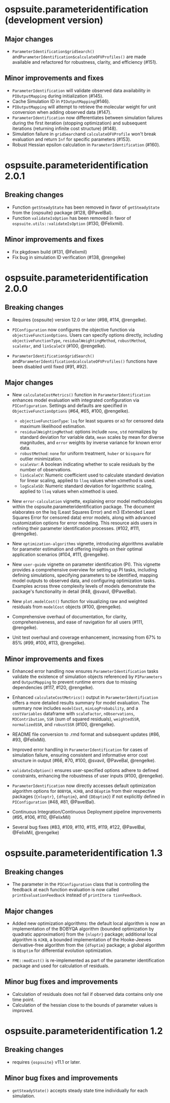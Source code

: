 # ospsuite.parameteridentification (development version)


## Major changes

- `ParameterIdentification$gridSearch()` and`ParameterIdentification$calculateOFVProfiles()` are made available and refactored for robustness, clarity, and efficiency (#151).


## Minor improvements and fixes

- `ParameterIdentification` will validate observed data availability in `PIOutputMapping` during initialization (#145).  
- Cache Simulation ID in `PIOutputMapping`(#146).
- `PIOutputMapping` will attempt to retrieve the molecular weight for unit conversion when adding observed data (#147).  
- `ParameterIdentification` now differentiates between simulation failures during the first iteration (stopping optimization) and subsequent iterations (returning infinite cost structure) (#148).
- Simulation failure in `gridSearch`and `calculateOFVProfile` won't break evaluation and return `Inf` for specific parameters (#153). 
- Robust Hessian epsilon calculation in `ParameterIdentification` (#160).

# ospsuite.parameteridentification 2.0.1

## Breaking changes

- Function `getSteadyState` has been removed in favor of `getSteadyState` from the {ospsuite} package (#128, @PavelBal).
- Function `validateIsOption` has been removed in favor of `ospsuite.utils::validateIsOption` (#130, @Felixmil).

## Minor improvements and fixes

- Fix pkgdown build (#131, @Felixmil)
- Fix bug in simulation ID verification (#138, @rengelke)

# ospsuite.parameteridentification 2.0.0

## Breaking changes

- Requires {ospsuite} version 12.0 or later (#98, #114, @rengelke).

- `PIConfiguration` now configures the objective function via `objectiveFunctionOptions`. Users can specify options directly, including `objectiveFunctionType`, `residualWeightingMethod`, `robustMethod`, `scaleVar`, and `linScaleCV` (#100, @rengelke).

- `ParameterIdentification$gridSearch()` and`ParameterIdentification$calculateOFVProfiles()` functions have been disabled until fixed (#91, #92).


## Major changes

-  New `calculateCostMetrics()` function in `ParameterIdentification` enhances model evaluation with integrated configuration via `PIConfiguration`. Settings and defaults are specified in `ObjectiveFunctionOptions` (#64, #65, #100, @rengelke).
    - `objectiveFunctionType`: `lsq` for least squares or `m3` for censored data maximum likelihood estimation.
    - `residualWeightingMethod`: options include `none`, `std` normalizes by standard deviation for variable data, `mean` scales by mean for diverse magnitudes, and `error` weights by inverse variance for known error data.
    - `robustMethod`: `none` for uniform treatment, `huber` or `bisquare` for outlier minimization.
    - `scaleVar`: A boolean indicating whether to scale residuals by the number of observations.
    - `linScaleCV`: Numeric coefficient used to calculate standard deviation for linear scaling, applied to `lloq` values when `m3`method is used.
    - `logScaleSD`: Numeric standard deviation for logarithmic scaling, applied to `lloq` values when `m3`method is used.

- New `error-calculation` vignette, explaining error model methodologies within the ospsuite.parameteridentification package. The document elaborates on the lsq (Least Squares Error) and m3 (Extended Least Squares Error for censored data) error models, along with advanced customization options for error modeling. This resource aids users in refining their parameter identification processes. (#102, #111, @rengelke).

- New `optimization-algorithms` vignette, introducing algorithms available for parameter estimation and offering insights on their optimal application scenarios (#104, #111, @rengelke). 

- New `user-guide` vignette on parameter identification (PI). This vignette provides a comprehensive overview for setting up PI tasks, including defining simulations, specifying parameters to be identified, mapping model outputs to observed data, and configuring optimization tasks. Examples across three complexity levels of models demonstrate the package's functionality in detail (#48, @svavil, @PavelBal).

- New `plot.modelCost()` function for visualizing raw and weighted residuals from `modelCost` objects (#100, @rengelke).

- Comprehensive overhaul of documentation, for clarity, comprehensiveness, and ease of navigation for all users (#111, @rengelke).

- Unit test overhaul and coverage enhancement, increasing from 67% to 85% (#99, #100, #113, @rengelke).


## Minor improvements and fixes

- Enhanced error handling now ensures `ParameterIdentification` tasks validate the existence of simulation objects referenced by `PIParameters` and `OutputMapping` to prevent runtime errors due to missing dependencies (#117, #120, @rengelke).

- Enhanced `calculateCostMetrics()` output in `ParameterIdentification` offers a more detailed results summary for model evaluation. The summary now includes `modelCost`, `minLogProbability`, and a `costVariables` dataframe with `scaleFactor`, `nObservations`, `M3Contribution`, `SSR` (sum of squared residuals), `weightedSSR`, `normalizedSSR`, and `robustSSR` (#100, @rengelke). 

- README file conversion to .rmd format and subsequent updates (#86, #93, @FelixMil).

- Improved error handling in `ParameterIdentification` for cases of simulation failure, ensuring consistent and informative error cost structure in output (#66, #70, #100, @svavil, @PaveBal, @rengelke).

- `validateIsOption()` ensures user-specified options adhere to defined constraints, enhancing the robustness of user inputs (#100, @rengelke). 

- `ParameterIdentification` now directly accesses default optimization algorithm options for `BOBYQA`, `HJKB`, and `DEoptim` from their respective packages (`{nloptr}`, `{dfoptim}`, and `{DEoptim}`) if not explicitly defined in `PIConfiguration` (#48, #81, @PavelBal).

- Continuous Integration/Continuous Deployment pipeline improvements (#95, #106, #110, @FelixMil)

- Several bug fixes (#83, #109, #110, #115, #119, #122, @PavelBal, @FelixMil, @rengelke)


# ospsuite.parameteridentification 1.3

## Breaking changes

- The parameter in the `PIConfiguration` class that is controlling the feedback at each function evaluation is now called `printEvaluationFeedback` instead of `printItera
tionFeedback`.

## Major changes

- Added new optimization algorithms: the default local algorithm is now an implementation of the BOBYQA algorithm (bounded optimization by quadratic approximation) from the `{nloptr}` package; additional local algorithm is `HJKB`, a bounded implementation of the Hooke-Jeeves derivative-free algorithm from the `{dfoptim}` package; a global algorithm is `DEoptim` for differential evolution optimization.

- `FME::modCost()` is re-implemented as part of the parameter identification package and used for calculation of residuals.

## Minor bug fixes and improvements

- Calculation of residuals does not fail if observed data contains only one time point.
- Calculation of the hessian close to the bounds of parameter values is improved.


# ospsuite.parameteridentification 1.2  

## Breaking changes

- requires `{ospsuite}` v11.1 or later.

## Minor bug fixes and improvements

- `getSteadyState()` accepts steady state time individually for each simulation.
